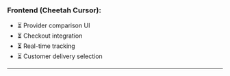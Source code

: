 ### **Frontend (Cheetah Cursor):**
- ⏳ Provider comparison UI
- ⏳ Checkout integration
- ⏳ Real-time tracking
- ⏳ Customer delivery selection

---
